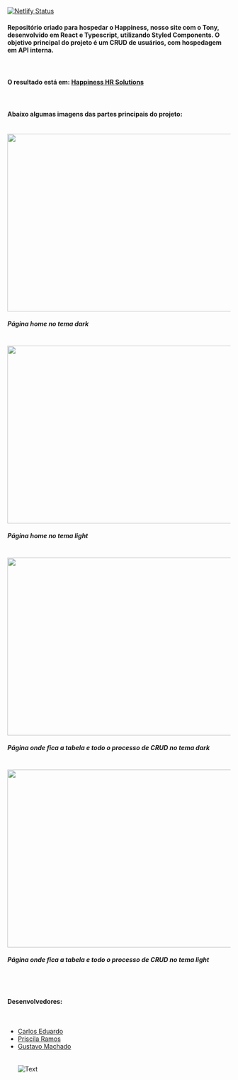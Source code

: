 [![Netlify Status](https://api.netlify.com/api/v1/badges/301c88e0-5e43-4d4f-a92a-3c767c748061/deploy-status)](https://app.netlify.com/sites/happinesshr/deploys)

#### Repositório criado para hospedar o Happiness, nosso site com o Tony, desenvolvido em React e Typescript, utilizando Styled Components. O objetivo principal do projeto é um CRUD de usuários, com hospedagem em API interna.
<br>

#### O resultado está em: [Happiness HR Solutions](https://happinesshr.netlify.app/)
<br>

#### Abaixo algumas imagens das partes principais do projeto:
<br>
<img src="https://github.com/ramosspri/happiness/blob/main/front-end/src/assets/Home%20dark.png?raw=true" height="400" width="750">

##### Página home no tema dark

<br>
<img src="https://github.com/ramosspri/happiness/blob/main/front-end/src/assets/Home%20light.png?raw=true" height="400" width="750">

##### Página home no tema light

<br>
<img src="https://github.com/ramosspri/happiness/blob/main/front-end/src/assets/Table%20dark.png?raw=true" height="400" width="750">

##### Página onde fica a tabela e todo o processo de CRUD no tema dark

<br>
<img src="https://github.com/ramosspri/happiness/blob/main/front-end/src/assets/Table%20light.png?raw=true" height="400" width="750">

##### Página onde fica a tabela e todo o processo de CRUD no tema light
<br><br>

#### Desenvolvedores: 
<br>

- [Carlos Eduardo](https://github.com/CarlosERM)
- [Priscila Ramos](https://github.com/ramosspri)
- [Gustavo Machado](https://github.com/GustavoSpm)
<br><br><br>
![Text](https://media.giphy.com/media/iIqmM5tTjmpOB9mpbn/giphy.gif)